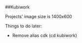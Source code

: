 
##Kubiwork

Projects' image size is 1400x600 

Things to do later:

- Remove alias cdk (cd kubiwork)



